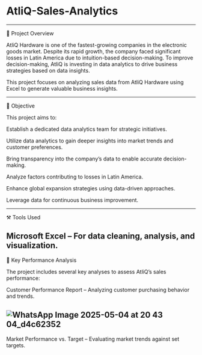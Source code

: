 # **AtliQ-Sales-Analytics**
---
📌 Project Overview

AtliQ Hardware is one of the fastest-growing companies in the electronic goods market. Despite its rapid growth, the company faced significant losses in Latin America due to intuition-based decision-making. To improve decision-making, AtliQ is investing in data analytics to drive business strategies based on data insights.

This project focuses on analyzing sales data from AtliQ Hardware using Excel to generate valuable business insights.

---
🎯 Objective  

This project aims to:  

Establish a dedicated data analytics team for strategic initiatives.  

Utilize data analytics to gain deeper insights into market trends and customer preferences.  

Bring transparency into the company’s data to enable accurate decision-making.  

Analyze factors contributing to losses in Latin America.  

Enhance global expansion strategies using data-driven approaches.  

Leverage data for continuous business improvement.  

---
⚒ Tools Used  

Microsoft Excel – For data cleaning, analysis, and visualization.  
---
📌 Key Performance Analysis  

The project includes several key analyses to assess AtliQ’s sales performance:  

Customer Performance Report – Analyzing customer purchasing behavior and trends.  

![WhatsApp Image 2025-05-04 at 20 43 04_d4c62352](https://github.com/user-attachments/assets/9e46f979-4815-4691-bdc8-7a1d87b443d5)  
---
Market Performance vs. Target – Evaluating market trends against set targets.  




